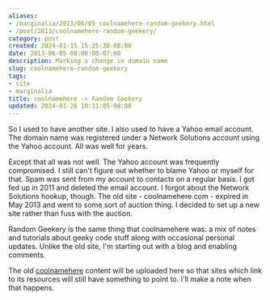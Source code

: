```yaml
---
aliases:
- /marginalia/2013/06/05_coolnamehere-random-geekery.html
- /post/2013/coolnamehere-random-geekery/
category: post
created: 2024-01-15 15:25:30-08:00
date: 2013-06-05 00:00:00-07:00
description: Marking a change in domain name
slug: coolnamehere-random-geekery
tags:
- site
- marginalia
title: coolnamehere -> Random Geekery
updated: 2024-01-26 10:11:05-08:00
---
```


So I used to have another site. I also used to have a Yahoo email account. The domain name was registered under a Network Solutions account using the Yahoo account. All was well for years.

<!--more-->

Except that all was not well. The Yahoo account was frequently compromised. I still can't figure out whether to blame Yahoo or myself for that. Spam was sent from my account to contacts on a regular basis. I got fed up in 2011 and deleted the email account. I forgot about the Network Solutions hookup, though. The old site - coolnamehere.com - expired in May 2013 and went to some sort of auction thing. I decided to set up a new site rather than fuss with the auction.

Random Geekery is the same thing that coolnamehere was: a mix of notes and tutorials about geeky code stuff along with occasional personal updates. Unlike the old site, I'm starting out with a blog and enabling comments.

The old [coolnamehere](../../../card/coolnamehere.md) content will be uploaded here so that sites which link to its resources will still have something to point to. I'll make a note when that happens.